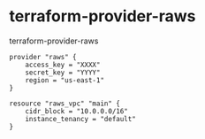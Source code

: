 # terraform-provider-raws
terraform-provider-raws

```
provider "raws" {
    access_key = "XXXX"
    secret_key = "YYYY"
    region = "us-east-1"
}

resource "raws_vpc" "main" {
    cidr_block = "10.0.0.0/16"
    instance_tenancy = "default"
}
```
